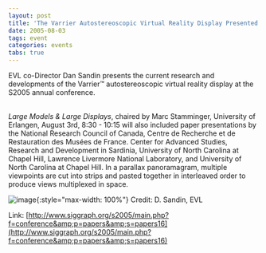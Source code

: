 ```yaml
---
layout: post
title: 'The Varrier Autostereoscopic Virtual Reality Display Presented at S2005'
date: 2005-08-03
tags: event
categories: events
tabs: true
---
```


EVL co-Director Dan Sandin presents the current research and developments of the Varrier&trade; autostereoscopic virtual reality display at the S2005 annual conference.<br><br>

<em>Large Models &amp; Large Displays</em>, chaired by Marc Stamminger, University of Erlangen, August 3rd, 8:30 - 10:15 will also included paper presentations by the National Research Council of Canada, Centre de Recherche et de Restauration des Mus&eacute;es de France. Center for Advanced Studies, Research and Development in Sardinia, University of North Carolina at Chapel Hill, Lawrence Livermore National Laboratory, and University of North Carolina at Chapel Hill.
In a parallax panoramagram, multiple viewpoints are cut into strips and pasted together in interleaved order to produce views multiplexed in space.

![image](https://www.evl.uic.edu/output/originals/varriers2005.gif-srcw.jpg){:style="max-width: 100%"}
Credit: D. Sandin, EVL


Link: [http://www.siggraph.org/s2005/main.php?f=conference&amp;p=papers&amp;s=papers16](http://www.siggraph.org/s2005/main.php?f=conference&amp;p=papers&amp;s=papers16)
